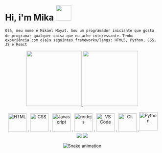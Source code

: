 # Hi, i'm Mika <img src="https://github.com/TheDudeThatCode/TheDudeThatCode/blob/master/Assets/Developer.gif" width="50px">

```Olá, meu nome é Mikael Moyat. Sou um programador iniciante que gosta de programar qualquer coisa que eu ache interessante.```
```Tenho experiência com o(a)s seguintes frameworks/langs: HTML5, Python, CSS, JS e React```

<div align="center">
  <a href="https://github.com/WaltRod">
  <img height="180em" src="https://github-readme-stats.vercel.app/api?username=Mikaelzzk&show_icons=true&theme=dark&include_all_commits=true&count_private=true"/> 
  <img height="180em" src="https://github-readme-stats.vercel.app/api/top-langs/?username=Mikaelzzk&layout=compact&langs_count=7&theme=dark"/>
   
</div>
<div align="center" style="display: inline_block"><br>
  <img src="https://github.com/tandpfun/skill-icons/raw/main/icons/HTML.svg" alt="HTML" height="60" style="vertical-align:top; margin:4px">
<img src="https://github.com/tandpfun/skill-icons/raw/main/icons/CSS.svg" alt="CSS" height="60" style="vertical-align:top; margin:4px">
<img src="https://github.com/tandpfun/skill-icons/raw/main/icons/JavaScript.svg" alt="Javascript" height="60" style="vertical-align:top; margin:4px">
<img src ="https://skillicons.dev/icons?i=nodejs" alt="nodejs" height="60" style="vertical-align:top; margin:4px">
<img src="https://github.com/tandpfun/skill-icons/raw/main/icons/VSCode-Dark.svg" alt="VS Code" height="60" style="vertical-align:top; margin:4px">
<img src="https://github.com/tandpfun/skill-icons/raw/main/icons/Git.svg" alt="Git" height="60" style="vertical-align:top; margin:4px">
 <img src="https://github.com/tandpfun/skill-icons/blob/main/icons/Python-Light.svg" alt="Python" height="60" style"vertical-align:top; margin:4px">
</div>
  
<div align="center"> 
  <a href="https://www.instagram.com/bjjsantos_/" target="_blank"><img src="https://img.shields.io/badge/-Instagram-%23E4405F?style=for-the-badge&logo=instagram&logoColor=white" target="_blank"></a> 
  <a href="https://www.linkedin.com/in/walter-emanuel-b42a4117b/" target="_blank"><img src="https://img.shields.io/badge/-LinkedIn-%230077B5?style=for-the-badge&logo=linkedin&logoColor=white" target="_blank"></a>
 
  ![Snake animation](https://github.com/WaltRod/WaltRod/blob/output/github-contribution-grid-snake.svg)
 
</div>
